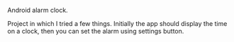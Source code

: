 Android alarm clock.

Project in which I tried a few things. Initially the app should display the time on a clock, then you can set the alarm using settings button.